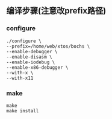 ## 编译步骤(注意改prefix路径)
### configure
```
./configure \
--prefix=/home/web/xtos/bochs \
--enable-debugger \
--enable-disasm \
--enable-iodebug \
--enable-x86-debugger \
--with-x \
--with-x11
```

### make
```
make
make install
```